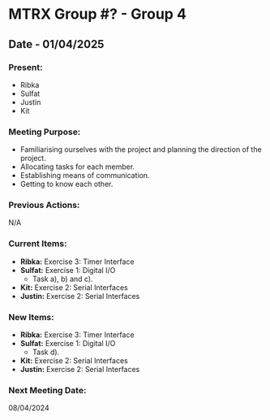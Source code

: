 # MTRX Group #? - Group 4
##  Date - 01/04/2025
### Present:
- Ribka
- Sulfat
- Justin
- Kit

### Meeting Purpose:
- Familiarising ourselves with the project and planning the direction of the project.
- Allocating tasks for each member.
- Establishing means of communication.
- Getting to know each other.
### Previous Actions:
N/A
### Current Items:
- **Ribka:** Exercise 3: Timer Interface
- **Sulfat:** Exercise 1: Digital I/O
    - Task a), b) and c).
- **Kit:** Exercise 2: Serial Interfaces
- **Justin:** Exercise 2: Serial Interfaces
### New Items:
- **Ribka:** Exercise 3: Timer Interface
- **Sulfat:** Exercise 1: Digital I/O
    - Task d).
- **Kit:** Exercise 2: Serial Interfaces
- **Justin:** Exercise 2: Serial Interfaces
### Next Meeting Date:
08/04/2024

